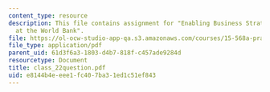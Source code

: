 ```yaml
---
content_type: resource
description: This file contains assignment for "Enabling Business Strategy with IT
  at the World Bank".
file: https://ol-ocw-studio-app-qa.s3.amazonaws.com/courses/15-568a-practical-information-technology-management-spring-2005/e8144b4eeee1fc407ba31ed1c51ef843_class_22question.pdf
file_type: application/pdf
parent_uid: 61d3f6a3-1803-d4b7-818f-c457ade9284d
resourcetype: Document
title: class_22question.pdf
uid: e8144b4e-eee1-fc40-7ba3-1ed1c51ef843
---
```

